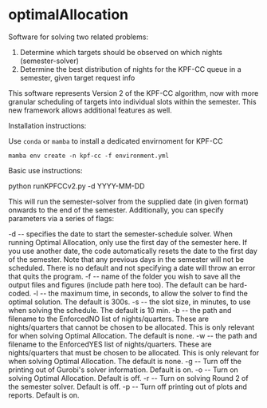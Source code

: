 # optimalAllocation
Software for solving two related problems:
1. Determine which targets should be observed on which nights (semester-solver)
2. Determine the best distribution of nights for the KPF-CC queue in a semester, given target request info

This software represents Version 2 of the KPF-CC algorithm, now with
more granular scheduling of targets into individual slots within the
semester. This new framework allows additional features as well.

Installation instructions:


Use `conda` or `mamba` to install a dedicated envirnoment for KPF-CC

```
mamba env create -n kpf-cc -f environment.yml 
```


Basic use instructions:

python runKPFCCv2.py -d YYYY-MM-DD

This will run the semester-solver from the supplied date (in given format) onwards to the end of the semester. Additionally, you can specify parameters via a series of flags:

-d -- specifies the date to start the semester-schedule solver. When running Optimal Allocation, only use the first day of the semester here. If you use another date, the code automatically resets the date to the first day of the semester. Note that any previous days in the semester will not be scheduled. There is no default and not specifying a date will throw an error that quits the program.
-f -- name of the folder you wish to save all the output files and figures (include path here too). The default can be hard-coded.
-l -- the maximum time, in seconds, to allow the solver to find the optimal solution. The default is 300s.
-s -- the slot size, in minutes, to use when solving the schedule. The default is 10 min.
-b -- the path and filename to the EnforcedNO list of nights/quarters. These are nights/quarters that cannot be chosen to be allocated. This is only relevant for when solving Optimal Allocation. The default is none.
-w -- the path and filename to the EnforcedYES list of nights/quarters. These are nights/quarters that must be chosen to be allocated. This is only relevant for when solving Optimal Allocation. The default is none.
-g -- Turn off the printing out of Gurobi's solver information. Default is on.
-o -- Turn on solving Optimal Allocation. Default is off.
-r -- Turn on solving Round 2 of the semester solver. Default is off.
-p -- Turn off printing out of plots and reports. Default is on.
